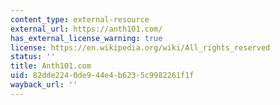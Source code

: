 ```yaml
---
content_type: external-resource
external_url: https://anth101.com/
has_external_license_warning: true
license: https://en.wikipedia.org/wiki/All_rights_reserved
status: ''
title: Anth101.com
uid: 82dde224-0de9-44e4-b623-5c9982261f1f
wayback_url: ''
---
```

